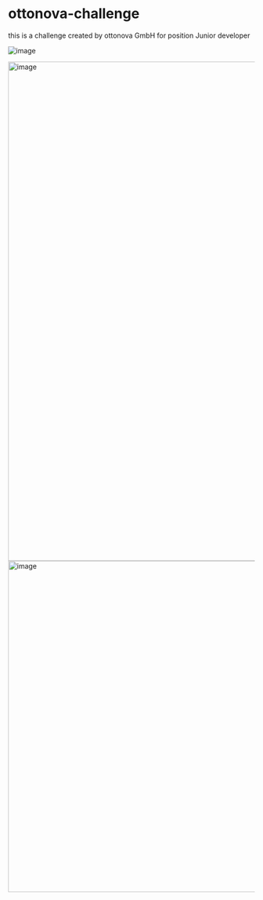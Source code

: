 # ottonova-challenge
 this is a challenge created by ottonova GmbH for position Junior developer


![image](https://github.com/chagraCome/ottonova-challenge/assets/18313675/c8742506-1650-4037-ae72-5d5eeef5e1c6)


<img width="1017" alt="image" src="https://github.com/chagraCome/ottonova-challenge/assets/18313675/9188f364-7db9-4336-a8a6-61ce5e64c2ab">

<img width="675" alt="image" src="https://github.com/chagraCome/ottonova-challenge/assets/18313675/f9207ad6-72eb-4f66-9689-4015a51e325c">
